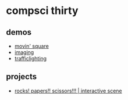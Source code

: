 # compsci thirty

## demos
- [movin' square](movingsquare)
- [imaging](imagedemo)
- [trafficlighting](trafficlighting)
## projects
- [rocks! papers!! scissors!!! | interactive scene](interactivescene)
